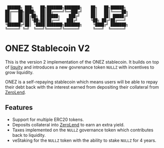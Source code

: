      ██████╗ ███╗   ██╗███████╗███████╗    ██╗   ██╗██████╗
    ██╔═══██╗████╗  ██║██╔════╝╚══███╔╝    ██║   ██║╚════██╗
    ██║   ██║██╔██╗ ██║█████╗    ███╔╝     ██║   ██║ █████╔╝
    ██║   ██║██║╚██╗██║██╔══╝   ███╔╝      ╚██╗ ██╔╝██╔═══╝
    ╚██████╔╝██║ ╚████║███████╗███████╗     ╚████╔╝ ███████╗
    ╚═════╝ ╚═╝  ╚═══╝╚══════╝╚══════╝      ╚═══╝  ╚══════╝

# ONEZ Stablecoin V2

This is the version 2 implementation of the ONEZ stablecoin. It builds on top of [liquity](https://www.liquity.org/) and introduces a new govrenance token `NULLZ` with incentives to grow liquidity.

ONEZ is a self-repaying stablecoin which means users will be able to repay their debt back with the interest earned from depositing their collateral from [ZeroLend](https://zerolend.xyz).

## Features

- Support for multiple ERC20 tokens.
- Deposits collateral into [ZeroLend](https://app.zerolend.xyz/) to earn an extra yield.
- Taxes implemented on the `NULLZ` governance token which contributes back to liquidity.
- veStaking for the `NULLZ` token with the ability to stake `NULLZ` for 4 years.
